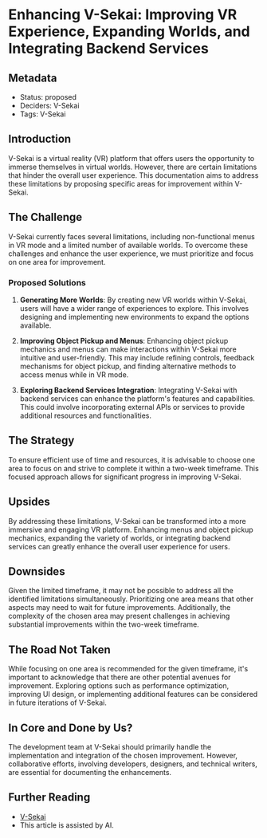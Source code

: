 # Enhancing V-Sekai: Improving VR Experience, Expanding Worlds, and Integrating Backend Services

## Metadata

- Status: proposed
- Deciders: V-Sekai
- Tags: V-Sekai

## Introduction

V-Sekai is a virtual reality (VR) platform that offers users the opportunity to immerse themselves in virtual worlds. However, there are certain limitations that hinder the overall user experience. This documentation aims to address these limitations by proposing specific areas for improvement within V-Sekai.

## The Challenge

V-Sekai currently faces several limitations, including non-functional menus in VR mode and a limited number of available worlds. To overcome these challenges and enhance the user experience, we must prioritize and focus on one area for improvement.

### Proposed Solutions

1. **Generating More Worlds**: By creating new VR worlds within V-Sekai, users will have a wider range of experiences to explore. This involves designing and implementing new environments to expand the options available.

2. **Improving Object Pickup and Menus**: Enhancing object pickup mechanics and menus can make interactions within V-Sekai more intuitive and user-friendly. This may include refining controls, feedback mechanisms for object pickup, and finding alternative methods to access menus while in VR mode.

3. **Exploring Backend Services Integration**: Integrating V-Sekai with backend services can enhance the platform's features and capabilities. This could involve incorporating external APIs or services to provide additional resources and functionalities.

## The Strategy

To ensure efficient use of time and resources, it is advisable to choose one area to focus on and strive to complete it within a two-week timeframe. This focused approach allows for significant progress in improving V-Sekai.

## Upsides

By addressing these limitations, V-Sekai can be transformed into a more immersive and engaging VR platform. Enhancing menus and object pickup mechanics, expanding the variety of worlds, or integrating backend services can greatly enhance the overall user experience for users.

## Downsides

Given the limited timeframe, it may not be possible to address all the identified limitations simultaneously. Prioritizing one area means that other aspects may need to wait for future improvements. Additionally, the complexity of the chosen area may present challenges in achieving substantial improvements within the two-week timeframe.

## The Road Not Taken

While focusing on one area is recommended for the given timeframe, it's important to acknowledge that there are other potential avenues for improvement. Exploring options such as performance optimization, improving UI design, or implementing additional features can be considered in future iterations of V-Sekai.

## In Core and Done by Us?

The development team at V-Sekai should primarily handle the implementation and integration of the chosen improvement. However, collaborative efforts, involving developers, designers, and technical writers, are essential for documenting the enhancements.

## Further Reading

- [V-Sekai](https://v-sekai.org/)
- This article is assisted by AI.
